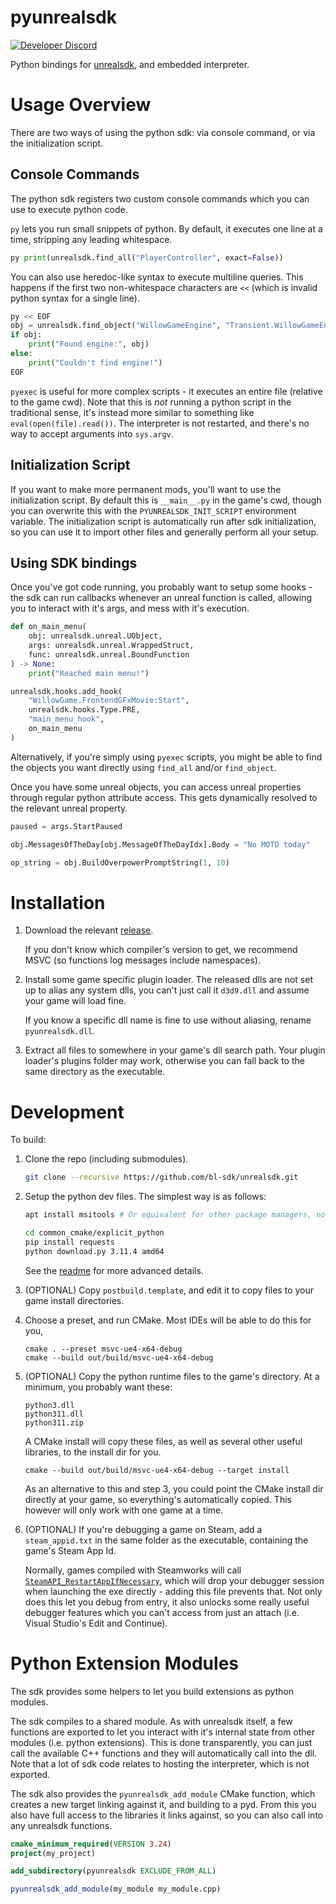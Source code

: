 # pyunrealsdk
[![Developer Discord](https://img.shields.io/static/v1?label=&message=Developer%20Discord&logo=discord&color=222)](https://discord.gg/VJXtHvh)

Python bindings for [unrealsdk](https://github.com/bl-sdk/unrealsdk), and embedded interpreter.

# Usage Overview
There are two ways of using the python sdk: via console command, or via the initialization script.

## Console Commands
The python sdk registers two custom console commands which you can use to execute python code.

`py` lets you run small snippets of python. By default, it executes one line at a time, stripping
any leading whitespace.

```py
py print(unrealsdk.find_all("PlayerController", exact=False))
```

You can also use heredoc-like syntax to execute multiline queries. This happens if the first two
non-whitespace characters are `<<` (which is invalid python syntax for a single line).
```py
py << EOF
obj = unrealsdk.find_object("WillowGameEngine", "Transient.WillowGameEngine_0")
if obj:
    print("Found engine:", obj)
else:
    print("Couldn't find engine!")
EOF
```

`pyexec` is useful for more complex scripts - it executes an entire file (relative to the game cwd).
Note that this is *not* running a python script in the traditional sense, it's instead more similar
to something like `eval(open(file).read())`. The interpreter is not restarted, and there's no way to
accept arguments into `sys.argv`.

## Initialization Script
If you want to make more permanent mods, you'll want to use the initialization script. By default
this is `__main__.py` in the game's cwd, though you can overwrite this with the
`PYUNREALSDK_INIT_SCRIPT` environment variable. The initialization script is automatically run after
sdk initialization, so you can use it to import other files and generally perform all your setup.

## Using SDK bindings
Once you've got code running, you probably want to setup some hooks - the sdk can run callbacks
whenever an unreal function is called, allowing you to interact with it's args, and mess with it's
execution.

```py
def on_main_menu(
    obj: unrealsdk.unreal.UObject,
    args: unrealsdk.unreal.WrappedStruct,
    func: unrealsdk.unreal.BoundFunction
) -> None:
    print("Reached main menu!")

unrealsdk.hooks.add_hook(
    "WillowGame.FrontendGFxMovie:Start",
    unrealsdk.hooks.Type.PRE,
    "main_menu_hook",
    on_main_menu
)
```

Alternatively, if you're simply using `pyexec` scripts, you might be able to find the objects you
want directly using `find_all` and/or `find_object`.

Once you have some unreal objects, you can access unreal properties through regular python attribute
access. This gets dynamically resolved to the relevant unreal property.

```py
paused = args.StartPaused

obj.MessagesOfTheDay[obj.MessageOfTheDayIdx].Body = "No MOTD today"

op_string = obj.BuildOverpowerPromptString(1, 10)
```

# Installation
1. Download the relevant [release](https://github.com/bl-sdk/pyunrealsdk/releases).

   If you don't know which compiler's version to get, we recommend MSVC (so functions log messages
   include namespaces).

2. Install some game specific plugin loader. The released dlls are not set up to alias any system
   dlls, you can't just call it `d3d9.dll` and assume your game will load fine.

   If you know a specific dll name is fine to use without aliasing, rename `pyunrealsdk.dll`.

3. Extract all files to somewhere in your game's dll search path. Your plugin loader's plugins
   folder may work, otherwise you can fall back to the same directory as the executable.

# Development
To build:

1. Clone the repo (including submodules).
   ```sh
   git clone --recursive https://github.com/bl-sdk/unrealsdk.git
   ```

2. Setup the python dev files. The simplest way is as follows:
   ```sh
   apt install msitools # Or equivalent for other package managers, not required on Windows

   cd common_cmake/explicit_python
   pip install requests
   python download.py 3.11.4 amd64
   ```
   See the [readme](common_cmake/explicit_python/Readme.md) for more advanced details.

3. (OPTIONAL) Copy `postbuild.template`, and edit it to copy files to your game install directories.

4. Choose a preset, and run CMake. Most IDEs will be able to do this for you,
   ```
   cmake . --preset msvc-ue4-x64-debug
   cmake --build out/build/msvc-ue4-x64-debug
   ```

5. (OPTIONAL) Copy the python runtime files to the game's directory. At a minimum, you probably
   want these:
   ```
   python3.dll
   python311.dll
   python311.zip
   ```

   A CMake install will copy these files, as well as several other useful libraries, to the install
   dir for you.
   ```
   cmake --build out/build/msvc-ue4-x64-debug --target install
   ```

   As an alternative to this and step 3, you could point the CMake install dir directly at your
   game, so everything's automatically copied. This however will only work with one game at a time.

6. (OPTIONAL) If you're debugging a game on Steam, add a `steam_appid.txt` in the same folder as the
   executable, containing the game's Steam App Id.

   Normally, games compiled with Steamworks will call
   [`SteamAPI_RestartAppIfNecessary`](https://partner.steamgames.com/doc/sdk/api#SteamAPI_RestartAppIfNecessary),
   which will drop your debugger session when launching the exe directly - adding this file prevents
   that. Not only does this let you debug from entry, it also unlocks some really useful debugger
   features which you can't access from just an attach (i.e. Visual Studio's Edit and Continue).

# Python Extension Modules
The sdk provides some helpers to let you build extensions as python modules.

The sdk compiles to a shared module. As with unrealsdk itself, a few functions are exported to let
you interact with it's internal state from other modules (i.e. python extensions). This is done
transparently, you can just call the available C++ functions and they will automatically call into
the dll. Note that a lot of sdk code relates to hosting the interpreter, which is not exported.

The sdk also provides the `pyunrealsdk_add_module` CMake function, which creates a new target
linking against it, and building to a pyd. From this you also have full access to the libraries it
links against, so you can also call into any unrealsdk functions.
```cmake
cmake_minimum_required(VERSION 3.24)
project(my_project)

add_subdirectory(pyunrealsdk EXCLUDE_FROM_ALL)

pyunrealsdk_add_module(my_module my_module.cpp)
```
